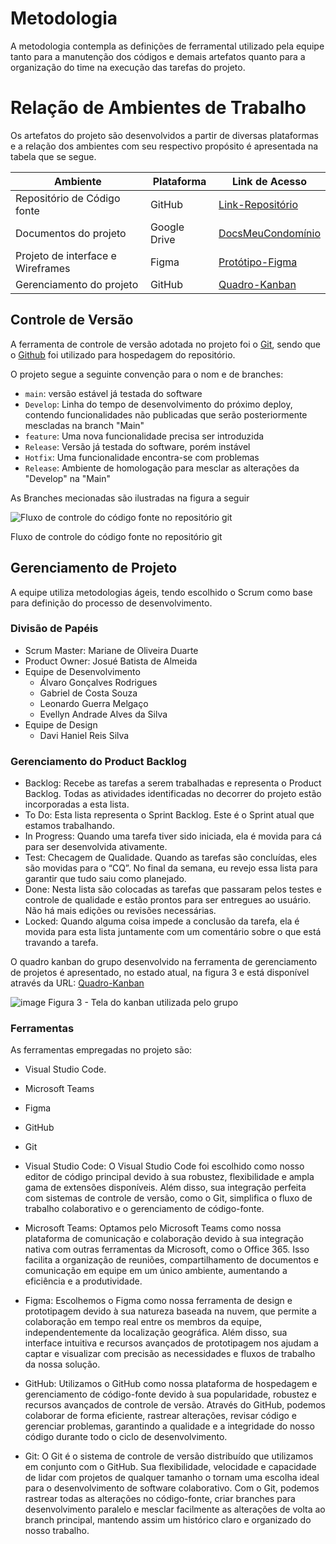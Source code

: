 # Metodologia

A metodologia contempla as definições de ferramental utilizado pela equipe tanto para a manutenção dos códigos e demais artefatos quanto para a organização do time na execução das tarefas do projeto.

# Relação de Ambientes de Trabalho

Os artefatos do projeto são desenvolvidos a partir de diversas plataformas e a relação dos ambientes com seu respectivo propósito é apresentada na tabela que se segue.

| Ambiente                          | Plataforma   | Link de Acesso                                                                                                                                                                                                          |
| --------------------------------- | ------------ | ----------------------------------------------------------------------------------------------------------------------------------------------------------------------------------------------------------------------- |
| Repositório de Código fonte       | GitHub       | [Link-Repositório](https://github.com/ICEI-PUC-Minas-PMV-ADS/pmv-ads-2024-1-e3-proj-mov-t1-meucondominio)                                                                                                                                                                                                    |
| Documentos do projeto             | Google Drive | [DocsMeuCondomínio](https://docs.google.com/document/d/1dpWH7d2QIZyCtB89hAwlDlvLdq1clH3Y/edit)                                                                                                                   |
| Projeto de interface e Wireframes | Figma        | [Protótipo-Figma](https://www.figma.com/proto/bIBuBaH5RDg0poKqXl92Ox/meuCondominio?type=design&node-id=3-248&t=DGf1cAu7oKrCU7HB-0&scaling=scale-down&page-id=0%3A1) |
| Gerenciamento do projeto          | GitHub       | [Quadro-Kanban](https://github.com/orgs/ICEI-PUC-Minas-PMV-ADS/projects/814)                                                                                                                                            |

## Controle de Versão

A ferramenta de controle de versão adotada no projeto foi o
[Git](https://git-scm.com/), sendo que o [Github](https://github.com)
foi utilizado para hospedagem do repositório.

O projeto segue a seguinte convenção para o nom e de branches:

- `main`: versão estável já testada do software
- `Develop`: Linha do tempo de desenvolvimento do próximo deploy, contendo funcionalidades não publicadas que serão posteriormente mescladas na branch "Main"
- `feature`: Uma nova funcionalidade precisa ser introduzida
- `Release`: Versão já testada do software, porém instável
- `Hotfix`: Uma funcionalidade encontra-se com problemas
- `Release`: Ambiente de homologação para mesclar as alterações da "Develop" na "Main"

As Branches mecionadas são ilustradas na figura a seguir

![Fluxo de controle do código fonte no repositório git](/pmv-ads-2024-1-e3-proj-mov-t1-meucondominio/docs/img/branches.png)

Fluxo de controle do código fonte no repositório git

## Gerenciamento de Projeto

A equipe utiliza metodologias ágeis, tendo escolhido o Scrum como base para definição do processo de desenvolvimento.

### Divisão de Papéis

- Scrum Master: Mariane de Oliveira Duarte
- Product Owner: Josué Batista de Almeida
- Equipe de Desenvolvimento
  - Álvaro Gonçalves Rodrigues
  - Gabriel de Costa Souza
  - Leonardo Guerra Melgaço
  - Evellyn Andrade Alves da Silva
- Equipe de Design
  - Davi Haniel Reis Silva

### Gerenciamento do Product Backlog

- Backlog: Recebe as tarefas a serem trabalhadas e representa o Product Backlog. Todas as atividades identificadas no decorrer do projeto estão incorporadas a esta lista.
- To Do: Esta lista representa o Sprint Backlog. Este é o Sprint atual que estamos trabalhando.
- In Progress: Quando uma tarefa tiver sido iniciada, ela é movida para cá para ser desenvolvida ativamente.
- Test: Checagem de Qualidade. Quando as tarefas são concluídas, eles são movidas para o “CQ”. No final da semana, eu revejo essa lista para garantir que tudo saiu como planejado.
- Done: Nesta lista são colocadas as tarefas que passaram pelos testes e controle de qualidade e estão prontos para ser entregues ao usuário. Não há mais edições ou revisões necessárias.
- Locked: Quando alguma coisa impede a conclusão da tarefa, ela é movida para esta lista juntamente com um comentário sobre o que está travando a tarefa.

O quadro kanban do grupo desenvolvido na ferramenta de gerenciamento de projetos é apresentado, no estado atual, na figura 3 e está disponível através da URL: [Quadro-Kanban](https://github.com/orgs/ICEI-PUC-Minas-PMV-ADS/projects/814/views/1)

![image]([/pmv-ads-2024-1-e3-proj-mov-t1-meucondominio/docs/img/back.png](https://github.com/ICEI-PUC-Minas-PMV-ADS/pmv-ads-2024-1-e3-proj-mov-t1-meucondominio/blob/main/docs/img/back.png))
Figura 3 - Tela do kanban utilizada pelo grupo

### Ferramentas

As ferramentas empregadas no projeto são:

- Visual Studio Code.
- Microsoft Teams
- Figma
- GitHub
- Git

- Visual Studio Code:
O Visual Studio Code foi escolhido como nosso editor de código principal devido à sua robustez, flexibilidade e ampla gama de extensões disponíveis. Além disso, sua integração perfeita com sistemas de controle de versão, como o Git, simplifica o fluxo de trabalho colaborativo e o gerenciamento de código-fonte.

- Microsoft Teams:
Optamos pelo Microsoft Teams como nossa plataforma de comunicação e colaboração devido à sua integração nativa com outras ferramentas da Microsoft, como o Office 365. Isso facilita a organização de reuniões, compartilhamento de documentos e comunicação em equipe em um único ambiente, aumentando a eficiência e a produtividade.

- Figma:
Escolhemos o Figma como nossa ferramenta de design e prototipagem devido à sua natureza baseada na nuvem, que permite a colaboração em tempo real entre os membros da equipe, independentemente da localização geográfica. Além disso, sua interface intuitiva e recursos avançados de prototipagem nos ajudam a captar e visualizar com precisão as necessidades e fluxos de trabalho da nossa solução.

- GitHub:
Utilizamos o GitHub como nossa plataforma de hospedagem e gerenciamento de código-fonte devido à sua popularidade, robustez e recursos avançados de controle de versão. Através do GitHub, podemos colaborar de forma eficiente, rastrear alterações, revisar código e gerenciar problemas, garantindo a qualidade e a integridade do nosso código durante todo o ciclo de desenvolvimento.

- Git:
O Git é o sistema de controle de versão distribuído que utilizamos em conjunto com o GitHub. Sua flexibilidade, velocidade e capacidade de lidar com projetos de qualquer tamanho o tornam uma escolha ideal para o desenvolvimento de software colaborativo. Com o Git, podemos rastrear todas as alterações no código-fonte, criar branches para desenvolvimento paralelo e mesclar facilmente as alterações de volta ao branch principal, mantendo assim um histórico claro e organizado do nosso trabalho.
